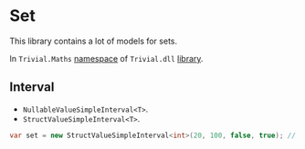 # Set

This library contains a lot of models for sets.

In `Trivial.Maths` [namespace](../) of `Trivial.dll` [library](../../).

## Interval

- `NullableValueSimpleInterval<T>`.
- `StructValueSimpleInterval<T>`.

```csharp
var set = new StructValueSimpleInterval<int>(20, 100, false, true); // => [20, 100)
```
